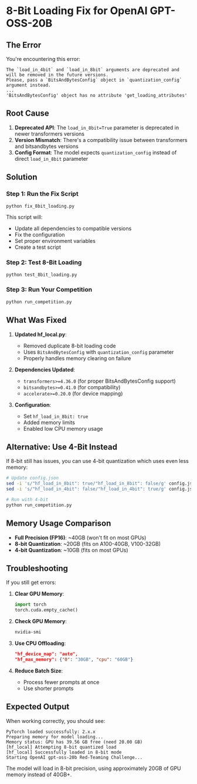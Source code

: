 # 8-Bit Loading Fix for OpenAI GPT-OSS-20B

## The Error

You're encountering this error:
```
The `load_in_4bit` and `load_in_8bit` arguments are deprecated and will be removed in the future versions. 
Please, pass a `BitsAndBytesConfig` object in `quantization_config` argument instead.
...
'BitsAndBytesConfig' object has no attribute 'get_loading_attributes'
```

## Root Cause

1. **Deprecated API**: The `load_in_8bit=True` parameter is deprecated in newer transformers versions
2. **Version Mismatch**: There's a compatibility issue between transformers and bitsandbytes versions
3. **Config Format**: The model expects `quantization_config` instead of direct `load_in_8bit` parameter

## Solution

### Step 1: Run the Fix Script

```bash
python fix_8bit_loading.py
```

This script will:
- Update all dependencies to compatible versions
- Fix the configuration
- Set proper environment variables
- Create a test script

### Step 2: Test 8-Bit Loading

```bash
python test_8bit_loading.py
```

### Step 3: Run Your Competition

```bash
python run_competition.py
```

## What Was Fixed

1. **Updated hf_local.py**: 
   - Removed duplicate 8-bit loading code
   - Uses `BitsAndBytesConfig` with `quantization_config` parameter
   - Properly handles memory clearing on failure

2. **Dependencies Updated**:
   - `transformers>=4.36.0` (for proper BitsAndBytesConfig support)
   - `bitsandbytes>=0.41.0` (for compatibility)
   - `accelerate>=0.20.0` (for device mapping)

3. **Configuration**:
   - Set `hf_load_in_8bit: true`
   - Added memory limits
   - Enabled low CPU memory usage

## Alternative: Use 4-Bit Instead

If 8-bit still has issues, you can use 4-bit quantization which uses even less memory:

```bash
# Update config.json
sed -i 's/"hf_load_in_8bit": true/"hf_load_in_8bit": false/g' config.json
sed -i 's/"hf_load_in_4bit": false/"hf_load_in_4bit": true/g' config.json

# Run with 4-bit
python run_competition.py
```

## Memory Usage Comparison

- **Full Precision (FP16)**: ~40GB (won't fit on most GPUs)
- **8-bit Quantization**: ~20GB (fits on A100-40GB, V100-32GB)
- **4-bit Quantization**: ~10GB (fits on most GPUs)

## Troubleshooting

If you still get errors:

1. **Clear GPU Memory**:
   ```python
   import torch
   torch.cuda.empty_cache()
   ```

2. **Check GPU Memory**:
   ```bash
   nvidia-smi
   ```

3. **Use CPU Offloading**:
   ```json
   "hf_device_map": "auto",
   "hf_max_memory": {"0": "30GB", "cpu": "60GB"}
   ```

4. **Reduce Batch Size**:
   - Process fewer prompts at once
   - Use shorter prompts

## Expected Output

When working correctly, you should see:
```
PyTorch loaded successfully: 2.x.x
Preparing memory for model loading...
Memory status: GPU has 39.56 GB free (need 20.00 GB)
[hf_local] Attempting 8-bit quantized load
[hf_local] Successfully loaded in 8-bit mode
Starting OpenAI gpt-oss-20b Red-Teaming Challenge...
```

The model will load in 8-bit precision, using approximately 20GB of GPU memory instead of 40GB+.
